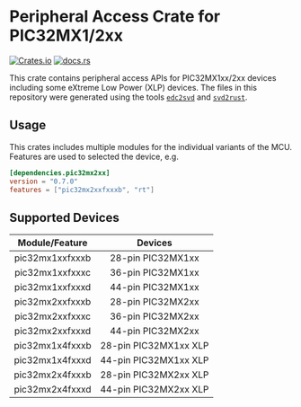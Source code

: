 # Peripheral Access Crate for PIC32MX1/2xx

[![Crates.io](https://img.shields.io/crates/v/pic32mx2xx.svg)](https://crates.io/crates/pic32mx2xx)
[![docs.rs](https://img.shields.io/docsrs/pic32mx2xx.svg)](https://docs.rs/pic32mx2xx)

This crate contains peripheral access APIs for PIC32MX1xx/2xx devices including
some eXtreme Low Power (XLP) devices. The files in this repository were
generated using the tools [`edc2svd`] and [`svd2rust`].

[`edc2svd`]: https://github.com/kiffie/edc2svd
[`svd2rust`]: https://crates.io/crates/svd2rust

## Usage

This crates includes multiple modules for the individual variants of the MCU.
Features are used to selected the device, e.g.

```toml
[dependencies.pic32mx2xx]
version = "0.7.0"
features = ["pic32mx2xxfxxxb", "rt"]
```

## Supported Devices

| Module/Feature | Devices |
|:--------------:|:-------:|
| pic32mx1xxfxxxb | 28-pin PIC32MX1xx |
| pic32mx1xxfxxxc | 36-pin PIC32MX1xx |
| pic32mx1xxfxxxd | 44-pin PIC32MX1xx |
| pic32mx2xxfxxxb | 28-pin PIC32MX2xx |
| pic32mx2xxfxxxc | 36-pin PIC32MX2xx |
| pic32mx2xxfxxxd | 44-pin PIC32MX2xx |
| pic32mx1x4fxxxb | 28-pin PIC32MX1xx XLP |
| pic32mx1x4fxxxd | 44-pin PIC32MX1xx XLP |
| pic32mx2x4fxxxb | 28-pin PIC32MX2xx XLP |
| pic32mx2x4fxxxd | 44-pin PIC32MX2xx XLP |

